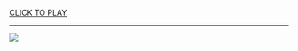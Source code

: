 
<a href="https://premium76.site?title=best_unblocked_games&ref=13M">CLICK TO PLAY</a></h3>
<hr>

<a href="https://premium76.site?title=best_unblocked_games&ref=13M"><img src="https://clearcache.store/games.png"></a>


